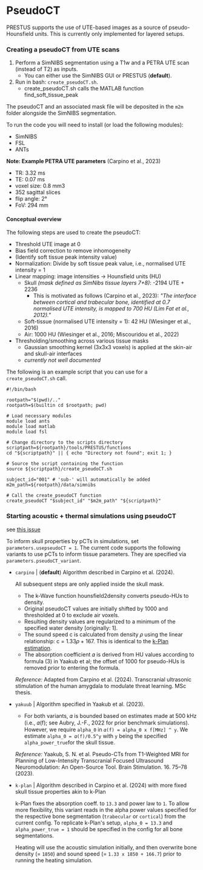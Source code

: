 # PseudoCT

PRESTUS supports the use of UTE-based images as a source of pseudo-Hounsfield units. 
This is currently only implemented for layered setups.

### Creating a pseudoCT from UTE scans

1) Perform a SimNIBS segmentation using a T1w and a PETRA UTE scan (instead of T2) as inputs. 
    - You can either use the SimNIBS GUI or PRESTUS (**default**).
2) Run in bash: `create_pseudoCT.sh`.
    - create_pseudoCT.sh calls the MATLAB function find_soft_tissue_peak

The pseudoCT and an associated mask file will be deposited in the `m2m` folder alongside the SimNIBS segmentation. 

To run the code you will need to install (or load the following modules):
- SimNIBS
- FSL
- ANTs

**Note: Example PETRA UTE parameters** (Carpino et al., 2023)

- TR: 3.32 ms
- TE: 0.07 ms
- voxel size: 0.8 mm3
- 352 sagittal slices
- flip angle: 2°
- FoV: 294 mm

#### Conceptual overview

The following steps are used to create the pseudoCT:

- Threshold UTE image at 0
- Bias field correction to remove inhomogeneity
- (Identify soft tissue peak intensity value)
- Normalization: Divide by soft tissue peak value, i.e., normalised UTE intensity = 1
- Linear mapping: image intensities -> Hounsfield units (HU)
    - Skull *(mask defined as SimNibs tissue layers 7+8)*: -2194 UTE + 2236
        - This is motivated as follows (Carpino et al., 2023): *"The interface between cortical and trabecular bone, identified at 0.7 normalised UTE intensity, is mapped to 700 HU (Lim Fat et al., 2012)."*
    - Soft-tissue (normalised UTE intensity = 1): 42 HU (Wiesinger et al., 2016)
    - Air: 1000 HU (Wiesinger et al., 2016; Miscouridou et al., 2022)
- Thresholding/smoothing across various tissue masks
    - Gaussian smoothing kernel (3x3x3 voxels) is applied at the skin-air and skull-air interfaces
    - *currently not well documented*

The following is an example script that you can use for a `create_pseudoCT.sh` call.

```
#!/bin/bash

rootpath="$(pwd)/.."
rootpath=$(builtin cd $rootpath; pwd)

# Load necessary modules
module load ants
module load matlab
module load fsl

# Change directory to the scripts directory
scriptpath=${rootpath}/tools/PRESTUS/functions
cd "${scriptpath}" || { echo "Directory not found"; exit 1; }

# Source the script containing the function
source ${scriptpath}/create_pseudoCT.sh

subject_id="001" # 'sub-' will automatically be added
m2m_path=${rootpath}/data/simnibs

# Call the create_pseudoCT function
create_pseudoCT "$subject_id" "$m2m_path" "${scriptpath}"
```

### Starting acoustic + thermal simulations using pseudoCT

see [this issue](https://github.com/Donders-Institute/PRESTUS/issues/43)

To inform skull properties by pCTs in simulations, set `parameters.usepseudoCT = 1`.
The current code supports the following variants to use pCTs to inform tissue parameters.
They are specified via `parameters.pseudoCT_variant`.

- `carpino` | (**default**) Algorithm described in Carpino et al. (2024). <br>

    All subsequent steps are only applied inside the skull mask.
    - The k-Wave function hounsfield2density converts pseudo-HUs to density. 
    - Original pseudoCT values are initially shifted by 1000 and thresholded at 0 to exclude air voxels. 
    - Resulting density values are regularized to a minimum of the specified water density [originally: 1]. 
    - The sound speed c is calculated from density 𝜌 using the linear relationship: c = 1.33𝜌 + 167. This is identical to the [k-Plan estimation](https://dispatch.k-plan.io/static/docs/simulation-pipeline.html#evaluating-plans).
    - The absorption coefficient 𝛼 is derived from HU values according to formula (3) in Yaakub et al; the offset of 1000 for pseudo-HUs is removed prior to entering the formula. 

    *Reference:* Adapted from Carpino et al. (2024). Transcranial ultrasonic stimulation of the human amygdala to modulate threat learning. MSc thesis.

- `yakuub` | Algorithm specified in Yaakub et al. (2023). <br>

    - For both variants, 𝛼 is bounded based on estimates made at 500 kHz (i.e., 𝛼(f); see Aubry, J.-F., 2022 for prior benchmark simulations). However, we require ```alpha_0``` in ```𝛼(f) = alpha_0 x f[MHz] ^ y```. We estimate ```alpha_0 = 𝛼(f)/0.5^y``` with  ```y``` being the specified ```alpha_power_true```for the skull tissue. 

    *Reference:* Yaakub, S. N. et al. Pseudo-CTs from T1-Weighted MRI for Planning of Low-Intensity Transcranial Focused Ultrasound Neuromodulation: An Open-Source Tool. Brain Stimulation. 16. 75–78 (2023).

- `k-plan` | Algorithm described in Carpino et al. (2024) with more fixed skull tissue properties akin to k-Plan <br>

    k-Plan fixes the absorption coeff. to `13.3` and power law to `1`. To allow more flexibility, this variant reads in the alpha power values specified for the respective bone segmentation (`trabecular` or `cortical`) from the current config. To replicate k-Plan's setup, `alpha_0 = 13.3` and `alpha_power_true = 1` should be specified in the config for all bone segmentations.
    
    Heating will use the acoustic simulation initially, and then overwrite bone density (= `1850`) and sound speed (= `1.33 x 1850 + 166.7`) prior to running the heating simulation.


